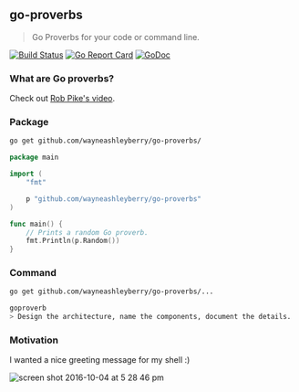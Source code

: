 ## go-proverbs

> Go Proverbs for your code or command line.

[![Build Status](https://travis-ci.org/wayneashleyberry/go-proverbs.svg?branch=master)](https://travis-ci.org/wayneashleyberry/go-proverbs)
[![Go Report Card](https://goreportcard.com/badge/github.com/wayneashleyberry/go-proverbs)](https://goreportcard.com/report/github.com/wayneashleyberry/go-proverbs)
[![GoDoc](https://godoc.org/github.com/wayneashleyberry/go-proverbs?status.svg)](https://godoc.org/github.com/wayneashleyberry/go-proverbs)

### What are Go proverbs?

Check out [Rob Pike's video](https://www.youtube.com/watch?v=PAAkCSZUG1c).

### Package

```sh
go get github.com/wayneashleyberry/go-proverbs/
```

```go
package main

import (
	"fmt"

	p "github.com/wayneashleyberry/go-proverbs"
)

func main() {
    // Prints a random Go proverb.
	fmt.Println(p.Random())
}
```

### Command

```sh
go get github.com/wayneashleyberry/go-proverbs/...
```

```sh
goproverb
> Design the architecture, name the components, document the details.
```

### Motivation

I wanted a nice greeting message for my shell :)

![screen shot 2016-10-04 at 5 28 46 pm](https://cloud.githubusercontent.com/assets/727262/19080734/4708ab08-8a58-11e6-924b-60a350d0e926.png)
